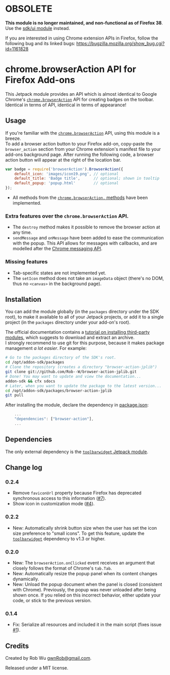 # OBSOLETE
**This module is no longer maintained, and non-functional as of Firefox 38**.
Use the [sdk/ui module](https://developer.mozilla.org/en-US/Add-ons/SDK/High-Level_APIs/ui) instead.

If you are interested in using Chrome extension APIs in Firefox, follow the following bug and
its linked bugs: https://bugzilla.mozilla.org/show_bug.cgi?id=1161828


# chrome.browserAction API for Firefox Add-ons
This Jetpack module provides an API which is almost identical to Google Chrome's [`chrome.browserAction`](https://developer.chrome.com/extensions/browserAction.html) API for creating badges on the toolbar.  
Identical in terms of API, identical in terms of appearance!


## Usage
If you're familiar with the [`chrome.browserAction`](https://developer.chrome.com/extensions/browserAction.html) API, using this module is a breeze.  
To add a browser action button to your Firefox add-on, copy-paste the `browser_action` section from your
Chrome extension's manifest file to your add-ons background page. After running the following code, a
browser action button will appear at the right of the location bar.

```javascript
var badge = require('browserAction').BrowserAction({
    default_icon: 'images/icon19.png', // optional
    default_title: 'Badge title',      // optional; shown in tooltip
    default_popup: 'popup.html'        // optional
});
```

- All methods from the [`chrome.browserAction.` methods](https://developer.chrome.com/extensions/browserAction.html#methods) have been implemented.

### Extra features over the `chrome.browserAction` API.
- The `destroy` method makes it possible to remove the browser action at any time.
- `sendMessage` and `onMessage` have been added to ease the communication with the popup.
  This API allows for messages with callbacks, and are modelled after the [Chrome messaging API](https://developer.chrome.com/extensions/messaging.html#simple).

### Missing features
- Tab-specific states are not implemented yet.
- The `setIcon` method does not take an `imageData` object (there's no DOM, thus no `<canvas>` in the background page).

## Installation
You can add the module globally (in the `packages` directory under the SDK root), to make it available to all of your Jetpack projects,
or add it to a single project (in the `packages` directory under your add-on's root).

The official documentation contains a [tutorial on installing third-party modules](https://addons.mozilla.org/en-US/developers/docs/sdk/latest/dev-guide/tutorials/adding-menus.html),
which suggests to download and extract an archive.  
I strongly recommend to use git for this purpose, because it makes package management *a lot easier*. For example:

```sh
# Go to the packages directory of the SDK's root.
cd /opt/addon-sdk/packages
# Clone the repository (creates a directory "browser-action-jplib")
git clone git://github.com/Rob--W/browser-action-jplib.git
# Done! You may want to update and view the documentation...
addon-sdk && cfx sdocs
# Later, when you want to update the package to the latest version...
cd /opt/addon-sdk/packages/browser-action-jplib
git pull
```

After installing the module, declare the dependency in [package.json](https://addons.mozilla.org/en-US/developers/docs/sdk/latest/dev-guide/package-spec.html):

```js
    ...
    "dependencies": ["browser-action"],
    ...
```

## Dependencies
The only external dependency is the [`toolbarwidget` Jetpack module](https://github.com/Rob--W/toolbarwidget-jplib).


## Change log
### 0.2.4
- Remove `faviconUrl` property because Firefox has deprecated synchronous access to this information ([#7](https://github.com/Rob--W/browser-action-jplib/issues/7)).
- Show icon in customization mode ([#4](https://github.com/Rob--W/browser-action-jplib/issues/4)).

### 0.2.2
- New: Automatically shrink button size when the user has set the icon size preference to "small icons".
  To get this feature, update the [`toolbarwidget`](https://github.com/Rob--W/toolbarwidget-jplib) dependency to v1.3 or higher.

### 0.2.0
- New: The `browserAction.onClicked` event receives an argument that closely follows the
  format of Chrome's `tab.Tab`.
- New: Automatically resize the popup panel when its content changes dynamically.
- New: Unload the popup document when the panel is closed (consistent with Chrome).
  Previously, the popup was never unloaded after being shown once. If you relied on
  this incorrect behavior, either update your code, or stick to the previous version.

### 0.1.4
- Fix: Serialize all resources and included it in the main script (fixes issue [#1](https://github.com/Rob--W/browser-action-jplib/issues/1)).


## Credits
Created by Rob Wu <gwnRob@gmail.com>.

Released under a MIT license.
